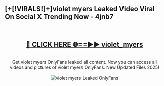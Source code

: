 <h2>[+[!VIRALS!]+]violet myers Leaked Video Viral On Social X Trending Now - 4jnb7</h2>
<br>
<div align="center">
<h2><a href="https://libra.edu.pl?violet_myers" rel="nofollow">🔴 CLICK HERE 🌐==►► violet_myers</a></h2>
<br>
Get violet myers OnlyFans leaked all content. Now you can access all videos and pictures of violet myers OnlyFans. New Updated Files 2025!
<br>
<br>
<a href="https://libra.edu.pl?violet_myers" rel="nofollow" data-target="animated-image.originalLink"><img src="https://i.ibb.co.com/WyWwxjT/player-gif2.gif" alt="violet myers Leaked OnlyFans" style="max-width: 100%; display: inline-block;" data-target="animated-image.originalImage"></a>
</div>
<br>